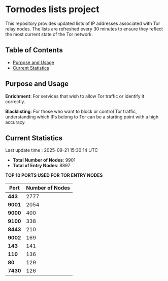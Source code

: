 # Tornodes lists project

This repository provides updated lists of IP addresses associated with Tor relay nodes. The lists are refreshed every 30 minutes to ensure they reflect the most current state of the Tor network.

## Table of Contents

- [Purpose and Usage](#purpose-and-usage)
- [Current Statistics](#current-statistics)


## Purpose and Usage

**Enrichment**: For services that wish to allow Tor traffic or identify it correctly.

**Blacklisting**: For those who want to block or control Tor traffic, understanding which IPs belong to Tor can be a starting point with a high accuracy.

## Current Statistics

Last update time : 2025-09-21 15:30:14 UTC

- **Total Number of Nodes**: 9901
- **Total of Entry Nodes**: 8897

**TOP 10 PORTS USED FOR TOR ENTRY NODES**

| **Port** | **Number of Nodes** |
|------|-----------------|
| **443**   | 2777  |
| **9001**   | 2054  |
| **9000**   | 400  |
| **9100**   | 338  |
| **8443**   | 210  |
| **9002**   | 169  |
| **143**   | 141  |
| **110**   | 136  |
| **80**   | 129  |
| **7430**   | 126  |

